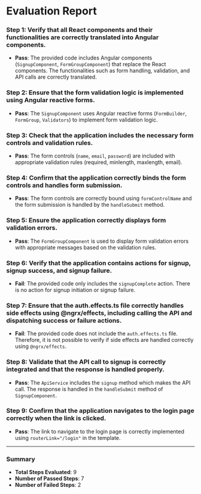 # Evaluation Report

### Step 1: Verify that all React components and their functionalities are correctly translated into Angular components.
- **Pass**: The provided code includes Angular components (`SignupComponent`, `FormGroupComponent`) that replace the React components. The functionalities such as form handling, validation, and API calls are correctly translated.

### Step 2: Ensure that the form validation logic is implemented using Angular reactive forms.
- **Pass**: The `SignupComponent` uses Angular reactive forms (`FormBuilder`, `FormGroup`, `Validators`) to implement form validation logic.

### Step 3: Check that the application includes the necessary form controls and validation rules.
- **Pass**: The form controls (`name`, `email`, `password`) are included with appropriate validation rules (required, minlength, maxlength, email).

### Step 4: Confirm that the application correctly binds the form controls and handles form submission.
- **Pass**: The form controls are correctly bound using `formControlName` and the form submission is handled by the `handleSubmit` method.

### Step 5: Ensure the application correctly displays form validation errors.
- **Pass**: The `FormGroupComponent` is used to display form validation errors with appropriate messages based on the validation rules.

### Step 6: Verify that the application contains actions for signup, signup success, and signup failure.
- **Fail**: The provided code only includes the `signupComplete` action. There is no action for signup initiation or signup failure.

### Step 7: Ensure that the auth.effects.ts file correctly handles side effects using @ngrx/effects, including calling the API and dispatching success or failure actions.
- **Fail**: The provided code does not include the `auth.effects.ts` file. Therefore, it is not possible to verify if side effects are handled correctly using `@ngrx/effects`.

### Step 8: Validate that the API call to signup is correctly integrated and that the response is handled properly.
- **Pass**: The `ApiService` includes the `signup` method which makes the API call. The response is handled in the `handleSubmit` method of `SignupComponent`.

### Step 9: Confirm that the application navigates to the login page correctly when the link is clicked.
- **Pass**: The link to navigate to the login page is correctly implemented using `routerLink="/login"` in the template.

---

### Summary
- **Total Steps Evaluated**: 9
- **Number of Passed Steps**: 7
- **Number of Failed Steps**: 2